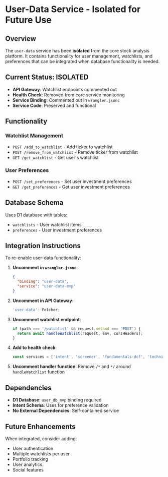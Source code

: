 # User-Data Service - Isolated for Future Use

## Overview

The `user-data` service has been **isolated** from the core stock analysis platform. It contains functionality for user management, watchlists, and preferences that can be integrated when database functionality is needed.

## Current Status: ISOLATED

- **API Gateway**: Watchlist endpoints commented out
- **Health Check**: Removed from core service monitoring
- **Service Binding**: Commented out in `wrangler.jsonc`
- **Service Code**: Preserved and functional

## Functionality

### Watchlist Management
- `POST /add_to_watchlist` - Add ticker to watchlist
- `POST /remove_from_watchlist` - Remove ticker from watchlist
- `GET /get_watchlist` - Get user's watchlist

### User Preferences
- `POST /set_preferences` - Set user investment preferences
- `GET /get_preferences` - Get user investment preferences

## Database Schema

Uses D1 database with tables:
- `watchlists` - User watchlist items
- `preferences` - User investment preferences

## Integration Instructions

To re-enable user-data functionality:

1. **Uncomment in `wrangler.jsonc`**:
   ```json
   {
     "binding": "user-data",
     "service": "user-data-mvp"
   }
   ```

2. **Uncomment in API Gateway**:
   ```typescript
   'user-data': Fetcher;
   ```

3. **Uncomment watchlist endpoint**:
   ```typescript
   if (path === '/watchlist' && request.method === 'POST') {
     return await handleWatchlist(request, env, corsHeaders);
   }
   ```

4. **Add to health check**:
   ```typescript
   const services = ['intent', 'screener', 'fundamentals-dcf', 'technicals', 'entry-dca', 'user-data'];
   ```

5. **Uncomment handler function**:
   Remove `/*` and `*/` around `handleWatchlist` function

## Dependencies

- **D1 Database**: `user_db_mvp` binding required
- **Intent Schema**: Uses for preference validation
- **No External Dependencies**: Self-contained service

## Future Enhancements

When integrated, consider adding:
- User authentication
- Multiple watchlists per user
- Portfolio tracking
- User analytics
- Social features
